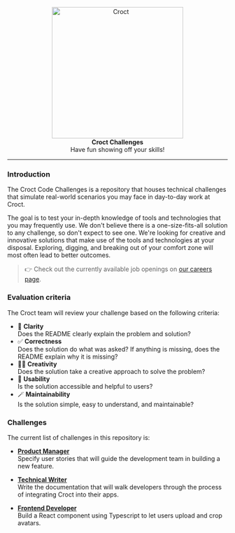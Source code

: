 <p align="center">
    <a href="https://croct.com">
      <img src="https://user-images.githubusercontent.com/943036/132792539-0f5d9e22-2cee-4921-8307-2949911798a4.png" alt="Croct" height="300" />
    </a>
    <br />
    <strong>Croct Challenges</strong>
    <br />
    Have fun showing off your skills!
</p>

---

### Introduction

The Croct Code Challenges is a repository that houses technical challenges that simulate real-world scenarios you may face in day-to-day work at Croct.

The goal is to test your in-depth knowledge of tools and technologies that you may frequently use. We don't believe there is a one-size-fits-all solution to any challenge, so don't expect to see one. We're looking for creative and innovative solutions that make use of the tools and technologies at your disposal. Exploring, digging, and breaking out of your comfort zone will most often lead to better outcomes.

> 👉 Check out the currently available job openings on [our careers page](https://croct.com/careers/).

### Evaluation criteria

The Croct team will review your challenge based on the following criteria:

- 🧐 **Clarity**  
Does the README clearly explain the problem and solution?
- ✅ **Correctness**  
Does the solution do what was asked? If anything is missing, does the README explain why it is missing?
- 🧑‍🎨 **Creativity**  
Does the solution take a creative approach to solve the problem?
- 🦾 **Usability**  
Is the solution accessible and helpful to users?
- 🪄 **Maintainability**  
Is the solution simple, easy to understand, and maintainable?


### Challenges

The current list of challenges in this repository is:

- [**Product Manager**](/product-manager)  
Specify user stories that will guide the development team in building a new feature.

- [**Technical Writer**](/technical-writer)  
Write the documentation that will walk developers through the process of integrating Croct into their apps.

- [**Frontend Developer**](/frontend-developer)  
Build a React component using Typescript to let users upload and crop avatars.

